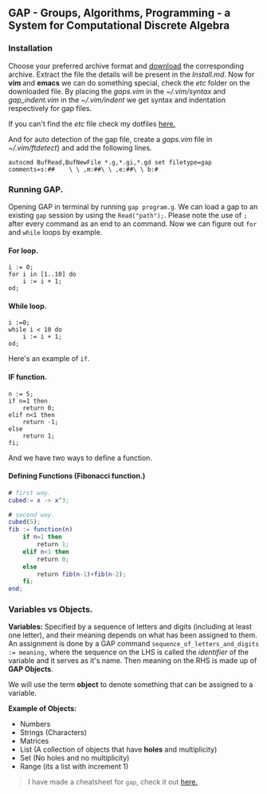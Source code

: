 ## GAP - Groups, Algorithms, Programming - a System for Computational Discrete Algebra

### Installation
Choose your preferred archive format and [download](https://www.gap-system.org/Download/) the corresponding archive. Extract the file the details will be present in the *Install.md*. Now for **vim** and **emacs** we can do something special, check the *etc* folder on the downloaded file. By placing the *gaps.vim* in the *~/.vim/syntax* and *gap_indent.vim* in the *~/.vim/indent* we get syntax and indentation respectively for gap files. 

If you can't find the *etc* file check my dotfiles [here.](https://github.com/dhan2code/dotfiles/tree/master/vim)

And for auto detection of the gap file, create a *gaps.vim* file in *~/.vim/ftdetect*} and add the following lines.
```
autocmd BufRead,BufNewFile *.g,*.gi,*.gd set filetype=gap comments=s:##    \ \ ,m:##\ \ ,e:##\ \ b:#
```

### Running GAP.
Opening GAP in terminal by running `gap program.g`. We can load a gap to an existing `gap` session by using the `Read("path");`. Please note the use of `;` after every command as an end to an command. Now we can figure out `for` and `while` loops by example.

#### For loop.
```
i := 0;
for i in [1..10] do
	i := i + 1;
od;
```
#### While loop.
```
i :=0;
while i < 10 do
	i := i + 1;
od;
```
Here's an example of `if`.
#### IF function.
```
n := 5;
if n=1 then
	return 0;
elif n<1 then
	return -1;
else
	return 1;
fi;

```
And we have two ways to define a function.
#### Defining Functions (Fibonacci function.)
```gap
# first way.
cubed:= x -> x^3;

# second way.
cubed(5);
fib := function(n)
    if n=1 then
        return 1;
    elif n<1 then
        return 0;
    else
        return fib(n-1)+fib(n-2);
    fi;
end;
```

### Variables vs Objects.
 **Variables:** Specified by a sequence of letters and digits (including at least one letter), and their meaning depends on what has been assigned to them. An assignment is done by a GAP command `sequence_of_letters_and_digits := meaning,` where the sequence on the LHS is called the *identifier* of the variable and it serves as it's name. Then meaning on the RHS is made up of **GAP Objects**. 

 We will use the term **object** to denote something that can be assigned to a variable.

 **Example of Objects:**

- Numbers
- Strings (Characters)
- Matrices
- List (A collection of objects that have **holes** and multiplicity)
- Set (No holes and no multiplicity)
- Range (its a list with increment 1)



> I have made a cheatsheet for `gap`, check it out [here.](Cheatsheet.md)

